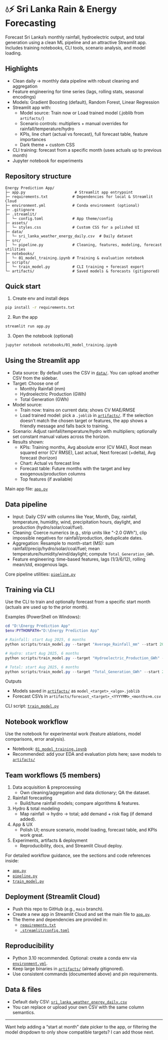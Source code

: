 # 💧⚡ Sri Lanka Rain & Energy Forecasting

Forecast Sri Lanka’s monthly rainfall, hydroelectric output, and total generation using a clean ML pipeline and an attractive Streamlit app. Includes training notebooks, CLI tools, scenario analysis, and model loading.

## Highlights
- Clean daily → monthly data pipeline with robust cleaning and aggregation
- Feature engineering for time series (lags, rolling stats, seasonal encodings)
- Models: Gradient Boosting (default), Random Forest, Linear Regression
- Streamlit app with:
  - Model source: Train now or Load trained model (.joblib from `artifacts/`)
  - Scenario controls: multipliers + manual overrides for rainfall/temperature/hydro
  - KPIs, line chart (actual vs forecast), full forecast table, feature importances
  - Dark theme + custom CSS
- CLI training: forecast from a specific month (uses actuals up to previous month)
- Jupyter notebook for experiments

## Repository structure
```
Energy Prediction App/
├─ app.py                      # Streamlit app entrypoint
├─ requirements.txt           # Dependencies for local & Streamlit Cloud
├─ environment.yml            # Conda environment (optional)
├─ .gitignore
├─ .streamlit/
│  └─ config.toml             # App theme/config
├─ assets/
│  └─ styles.css              # Custom CSS for a polished UI
├─ data/
│  └─ sri_lanka_weather_energy_daily.csv  # Daily dataset
├─ src/
│  └─ pipeline.py             # Cleaning, features, modeling, forecast utilities
├─ notebooks/
│  └─ 01_model_training.ipynb # Training & evaluation notebook
├─ scripts/
│  └─ train_model.py          # CLI training + forecast export
└─ artifacts/                 # Saved models & forecasts (gitignored)
```

## Quick start
1) Create env and install deps
```bash
pip install -r requirements.txt
```
2) Run the app
```bash
streamlit run app.py
```
3) Open the notebook (optional)
```bash
jupyter notebook notebooks/01_model_training.ipynb
```

## Using the Streamlit app
- Data source: By default uses the CSV in [`data/`](file:///d:/Energy%20Prediction%20App/data). You can upload another CSV from the sidebar.
- Target: Choose one of
  - Monthly Rainfall (mm)
  - Hydroelectric Production (GWh)
  - Total Generation (GWh)
- Model source:
  - Train now: trains on current data; shows CV MAE/RMSE
  - Load trained model: pick a `.joblib` in [`artifacts/`](file:///d:/Energy%20Prediction%20App/artifacts). If the selection doesn’t match the chosen target or features, the app shows a friendly message and falls back to training.
- Scenario: Adjust rainfall/temperature/hydro with multipliers; optionally set constant manual values across the horizon.
- Results shown:
  - KPIs: Training months, Avg absolute error (CV MAE), Root mean squared error (CV RMSE), Last actual, Next forecast (+delta), Avg forecast (horizon)
  - Chart: Actual vs forecast line
  - Forecast table: Future months with the target and key exogenous/production columns
  - Top features (if available)

Main app file: [`app.py`](file:///d:/Energy%20Prediction%20App/app.py)

## Data pipeline
- Input: Daily CSV with columns like Year, Month, Day, rainfall, temperature, humidity, wind, precipitation hours, daylight, and production (hydro/solar/coal/fuel).
- Cleaning: Coerce numerics (e.g., strip units like "-2.0 GWh"), clip impossible negatives for rainfall/production, deduplicate dates.
- Aggregation: Resample to month-start (MS): sum rainfall/precip/hydro/solar/coal/fuel; mean temperature/humidity/wind/daylight; compute `Total_Generation_GWh`.
- Feature engineering: time-based features, lags (1/3/6/12), rolling mean/std, exogenous lags.

Core pipeline utilities: [`pipeline.py`](file:///d:/Energy%20Prediction%20App/src/pipeline.py)

## Training via CLI
Use the CLI to train and optionally forecast from a specific start month (actuals are used up to the prior month).

Examples (PowerShell on Windows):
```powershell
cd "D:\Energy Prediction App"
$env:PYTHONPATH="D:\Energy Prediction App"

# Rainfall: start Aug 2025, 6 months
python scripts/train_model.py --target "Average_Rainfall_mm" --start 2025-08-01 --months 6

# Hydro: start Aug 2025, 6 months
python scripts/train_model.py --target "Hydroelectric_Production_GWh" --start 2025-08-01 --months 6

# Total: start Aug 2025, 6 months
python scripts/train_model.py --target "Total_Generation_GWh" --start 2025-08-01 --months 6
```
Outputs
- Models saved in [`artifacts/`](file:///d:/Energy%20Prediction%20App/artifacts) as `model_<target>_<algo>.joblib`
- Forecast CSVs in `artifacts/forecast_<target>_<YYYYMM>_<months>m.csv`

CLI script: [`train_model.py`](file:///d:/Energy%20Prediction%20App/scripts/train_model.py)

## Notebook workflow
Use the notebook for experimental work (feature ablations, model comparisons, error analysis).
- Notebook: [`01_model_training.ipynb`](file:///d:/Energy%20Prediction%20App/notebooks/01_model_training.ipynb)
- Recommended: add your EDA and evaluation plots here; save models to [`artifacts/`](file:///d:/Energy%20Prediction%20App/artifacts)

## Team workflows (5 members)
1) Data acquisition & preprocessing
   - Own cleaning/aggregation and data dictionary; QA the dataset.
2) Rainfall forecasting
   - Build/tune rainfall models; compare algorithms & features.
3) Hydro & total modeling
   - Map rainfall → hydro → total; add demand + risk flag (if demand added).
4) App & UX
   - Polish UI; ensure scenario, model loading, forecast table, and KPIs work great.
5) Experiments, artifacts & deployment
   - Reproducibility, docs, and Streamlit Cloud deploy.

For detailed workflow guidance, see the sections and code references inside:
- [`app.py`](file:///d:/Energy%20Prediction%20App/app.py)
- [`pipeline.py`](file:///d:/Energy%20Prediction%20App/src/pipeline.py)
- [`train_model.py`](file:///d:/Energy%20Prediction%20App/scripts/train_model.py)

## Deployment (Streamlit Cloud)
- Push this repo to GitHub (e.g., `main` branch).
- Create a new app in Streamlit Cloud and set the main file to [`app.py`](file:///d:/Energy%20Prediction%20App/app.py).
- The theme and dependencies are provided in:
  - [`requirements.txt`](file:///d:/Energy%20Prediction%20App/requirements.txt)
  - [`.streamlit/config.toml`](file:///d:/Energy%20Prediction%20App/.streamlit/config.toml)

## Reproducibility
- Python 3.10 recommended. Optional: create a conda env via [`environment.yml`](file:///d:/Energy%20Prediction%20App/environment.yml).
- Keep large binaries in [`artifacts/`](file:///d:/Energy%20Prediction%20App/artifacts) (already gitignored).
- Use consistent commands (documented above) and pin requirements.

## Data & files
- Default daily CSV: [`sri_lanka_weather_energy_daily.csv`](file:///d:/Energy%20Prediction%20App/data/sri_lanka_weather_energy_daily.csv)
- You can replace or upload your own CSV with the same column semantics.

---
Want help adding a “start at month” date picker to the app, or filtering the model dropdown to only show compatible targets? I can add those next.
